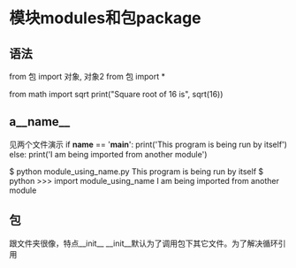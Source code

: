 # 模块modules和包package

## 语法
from 包 import 对象, 对象2
from 包 import *

from	math	import	sqrt
print("Square	root	of	16	is",	sqrt(16))

## a__name__
见两个文件演示
if	__name__	==	'__main__':
    print('This	program	is	being	run	by	itself')
else:
    print('I	am	being	imported	from	another	module')

$	python	module_using_name.py This
program	is	being	run	by	itself
$	python >>>	import	module_using_name
I	am	being	imported	from	another	module

## 包
跟文件夹很像，特点__init__
__init__默认为了调用包下其它文件。为了解决循环引用

